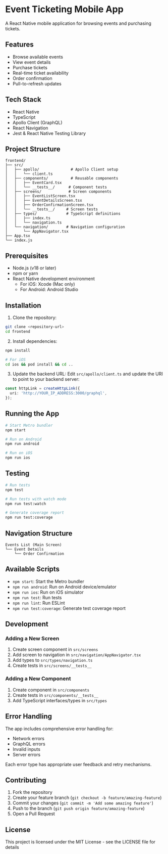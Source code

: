 # Event Ticketing Mobile App

A React Native mobile application for browsing events and purchasing tickets.

## Features

- Browse available events
- View event details
- Purchase tickets
- Real-time ticket availability
- Order confirmation
- Pull-to-refresh updates

## Tech Stack

- React Native
- TypeScript
- Apollo Client (GraphQL)
- React Navigation
- Jest & React Native Testing Library

## Project Structure

```
frontend/
├── src/
│   ├── apollo/              # Apollo Client setup
│   │   └── client.ts
│   ├── components/          # Reusable components
│   │   ├── EventCard.tsx
│   │   └── __tests__/      # Component tests
│   ├── screens/            # Screen components
│   │   ├── EventListScreen.tsx
│   │   ├── EventDetailsScreen.tsx
│   │   ├── OrderConfirmationScreen.tsx
│   │   └── __tests__/     # Screen tests
│   ├── types/             # TypeScript definitions
│   │   ├── index.ts
│   │   └── navigation.ts
│   └── navigation/        # Navigation configuration
│       └── AppNavigator.tsx
├── App.tsx
└── index.js
```

## Prerequisites

- Node.js (v18 or later)
- npm or yarn
- React Native development environment
  - For iOS: Xcode (Mac only)
  - For Android: Android Studio

## Installation

1. Clone the repository:
```bash
git clone <repository-url>
cd frontend
```

2. Install dependencies:
```bash
npm install

# For iOS
cd ios && pod install && cd ..
```

3. Update the backend URL:
Edit `src/apollo/client.ts` and update the URI to point to your backend server:
```typescript
const httpLink = createHttpLink({
  uri: 'http://YOUR_IP_ADDRESS:3000/graphql',
});
```

## Running the App

```bash
# Start Metro bundler
npm start

# Run on Android
npm run android

# Run on iOS
npm run ios
```

## Testing

```bash
# Run tests
npm test

# Run tests with watch mode
npm run test:watch

# Generate coverage report
npm run test:coverage
```

## Navigation Structure

```
Events List (Main Screen)
└── Event Details
    └── Order Confirmation
```

## Available Scripts

- `npm start`: Start the Metro bundler
- `npm run android`: Run on Android device/emulator
- `npm run ios`: Run on iOS simulator
- `npm run test`: Run tests
- `npm run lint`: Run ESLint
- `npm run test:coverage`: Generate test coverage report

## Development

### Adding a New Screen

1. Create screen component in `src/screens`
2. Add screen to navigation in `src/navigation/AppNavigator.tsx`
3. Add types to `src/types/navigation.ts`
4. Create tests in `src/screens/__tests__`

### Adding a New Component

1. Create component in `src/components`
2. Create tests in `src/components/__tests__`
3. Add TypeScript interfaces/types in `src/types`

## Error Handling

The app includes comprehensive error handling for:
- Network errors
- GraphQL errors
- Invalid inputs
- Server errors

Each error type has appropriate user feedback and retry mechanisms.

## Contributing

1. Fork the repository
2. Create your feature branch (`git checkout -b feature/amazing-feature`)
3. Commit your changes (`git commit -m 'Add some amazing feature'`)
4. Push to the branch (`git push origin feature/amazing-feature`)
5. Open a Pull Request

## License

This project is licensed under the MIT License - see the LICENSE file for details
